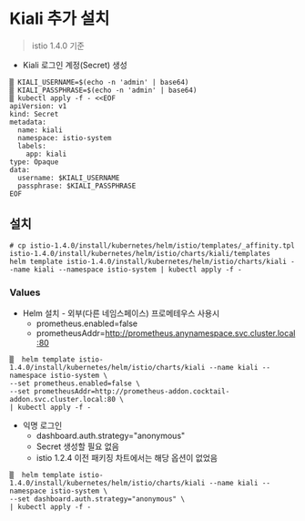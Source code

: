# Kiali 추가 설치
> istio 1.4.0 기준

* Kiali 로그인 계정(Secret) 생성

~~~
▒ KIALI_USERNAME=$(echo -n 'admin' | base64)
▒ KIALI_PASSPHRASE=$(echo -n 'admin' | base64)
▒ kubectl apply -f - <<EOF
apiVersion: v1
kind: Secret
metadata:
  name: kiali
  namespace: istio-system
  labels:
    app: kiali
type: Opaque
data:
  username: $KIALI_USERNAME
  passphrase: $KIALI_PASSPHRASE
EOF
~~~

## 설치

~~~
# cp istio-1.4.0/install/kubernetes/helm/istio/templates/_affinity.tpl istio-1.4.0/install/kubernetes/helm/istio/charts/kiali/templates
helm template istio-1.4.0/install/kubernetes/helm/istio/charts/kiali --name kiali --namespace istio-system | kubectl apply -f -
~~~

### Values

* Helm 설치 - 외부(다른 네임스페이스) 프로메테우스 사용시
  * prometheus.enabled=false
  * prometheusAddr=http://prometheus.anynamespace.svc.cluster.local:80

~~~
▒  helm template istio-1.4.0/install/kubernetes/helm/istio/charts/kiali --name kiali --namespace istio-system \
--set prometheus.enabled=false \
--set prometheusAddr=http://prometheus-addon.cocktail-addon.svc.cluster.local:80 \
| kubectl apply -f -
~~~

* 익명 로그인
  * dashboard.auth.strategy="anonymous"
  * Secret 생성할 필요 없음
  * istio 1.2.4 이전 패키징 차트에서는 해당 옵션이 없었음

~~~
▒  helm template istio-1.4.0/install/kubernetes/helm/istio/charts/kiali --name kiali --namespace istio-system \
--set dashboard.auth.strategy="anonymous" \
| kubectl apply -f -
~~~
